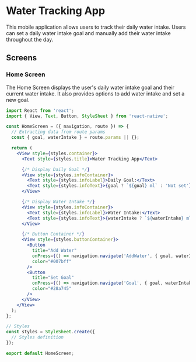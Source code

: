 # Water Tracking App

This mobile application allows users to track their daily water intake. Users can set a daily water intake goal and manually add their water intake throughout the day.

## Screens

### Home Screen

The Home Screen displays the user's daily water intake goal and their current water intake. It also provides options to add water intake and set a new goal.

```jsx
import React from 'react';
import { View, Text, Button, StyleSheet } from 'react-native';

const HomeScreen = ({ navigation, route }) => {
  // Extracting data from route params
  const { goal, waterIntake } = route.params || {};

  return (
    <View style={styles.container}>
      <Text style={styles.title}>Water Tracking App</Text>

      {/* Display Daily Goal */}
      <View style={styles.infoContainer}>
        <Text style={styles.infoLabel}>Daily Goal:</Text>
        <Text style={styles.infoText}>{goal ? `${goal} ml` : 'Not set'}</Text>
      </View>

      {/* Display Water Intake */}
      <View style={styles.infoContainer}>
        <Text style={styles.infoLabel}>Water Intake:</Text>
        <Text style={styles.infoText}>{waterIntake ? `${waterIntake} ml` : 'No data'}</Text>
      </View>

      {/* Button Container */}
      <View style={styles.buttonContainer}>
        <Button
          title="Add Water"
          onPress={() => navigation.navigate('AddWater', { goal, waterIntake })}
          color="#007bff"
        />
        <Button
          title="Set Goal"
          onPress={() => navigation.navigate('Goal', { goal, waterIntake })}
          color="#28a745"
        />
      </View>
    </View>
  );
};

// Styles
const styles = StyleSheet.create({
  // Styles definition
});

export default HomeScreen;

